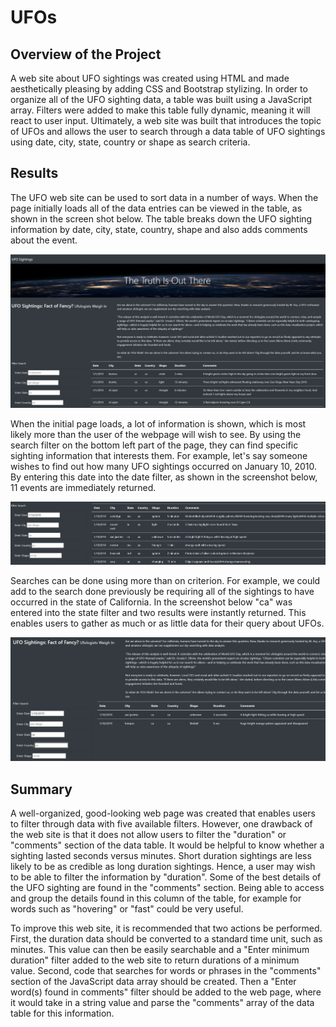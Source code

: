 # UFOs
## Overview of the Project
A web site about UFO sightings was created using HTML and made aesthetically pleasing by adding CSS and Bootstrap stylizing. In order to organize all of the UFO sighting data, a table was built using a JavaScript array. Filters were added to make this table fully dynamic, meaning it will react to user input.  Ultimately, a web site was built that introduces the topic of UFOs and allows the user to search through a data table of UFO sightings using date, city, state, country or shape as search criteria.

## Results
The UFO web site can be used to sort data in a number of ways.  When the page initially loads all of the data entries can be viewed in the table, as shown in the screen shot below.  The table breaks down the UFO sighting information by date, city, state, country, shape and also adds comments about the event.

![screenshot of initial UFO Finder page](static/images/ufos1.png)

When the initial page loads, a lot of information is shown, which is most likely more than the user of the webpage will wish to see. By using the search filter on the bottom left part of the page, they can find specific sighting information that interests them.  For example, let's say someone wishes to find out how many UFO sightings occurred on January 10, 2010.  By entering this date into the date filter, as shown in the screenshot below, 11 events are immediately returned.  

![UFO Finder webpage searching a specific date](static/images/ufos2.png)

Searches can be done using more than on criterion.  For example, we could add to the search done previously be requiring all of the sightings to have occurred in the state of California.  In the screenshot below "ca" was entered into the state filter and two results were instantly returned.  This enables users to gather as much or as little data for their query about UFOs. 

![UFO Finder webpage searching a specific date and state](static/images/ufos3.png)


## Summary
A well-organized, good-looking web page was created that enables users to filter through data with five available filters.  However, one drawback of the web site is that 
it does not allow users to filter the "duration" or "comments" section of the data table.  It would be helpful to know whether a sighting lasted seconds versus minutes.  Short duration sightings are less likely to be as credible as long duration sightings.  Hence, a user may wish to be able to filter the information by "duration".  Some of the best details of the UFO sighting are found in the "comments" section.  Being able to access and group the details found in this column of the table, for example for words such as "hovering" or "fast" could be very useful.  
 
To improve this web site, it is recommended that two actions be performed.  First, the duration data should be converted to a standard time unit, such as minutes.  This value can then be easily searchable and a "Enter minimum duration" filter added to the web site to return durations of a minimum value.  Second, code that searches for words or phrases in the "comments" section of the JavaScript data array should be created.  Then a "Enter word(s) found in comments" filter should be added to the web page, where it would take in a string value and parse the "comments" array of the data table for this information.    
